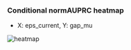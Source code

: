 ### Conditional normAUPRC heatmap

- X: eps_current, Y: gap_mu

![heatmap](/home/elicer/project_0814_2/results/20250816-003213/holdout/conditional_heatmap_eps_current_vs_gap_mu.png)
